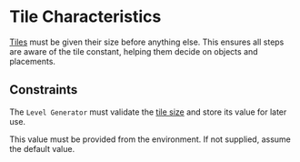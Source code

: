 # Tile Characteristics

[Tiles](../definitions/tile_definition.md#what-is-a-tile) must be given their size before anything else.
This ensures all steps are aware of the tile constant, helping them decide on objects and placements.

## Constraints

The `Level Generator` must validate the [tile size](../definitions/tile_definition.md#tile-size) and store its value for later use.

This value must be provided from the environment. If not supplied, assume the default value.